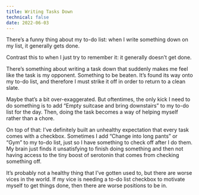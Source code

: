 ```yaml
---
title: Writing Tasks Down
technical: false
date: 2022-06-03
---
```


There’s a funny thing about my to-do list: when I write something down on my list, it generally gets done. 

Contrast this to when I just try to remember it: it generally doesn’t get done. 

There’s something about writing a task down that suddenly makes me feel like the task is my opponent. Something to be beaten. It’s found its way onto my to-do list, and therefore I must strike it off in order to return to a clean slate. 

Maybe that’s a bit over-exaggerated. But oftentimes, the only kick I need to do something is to add “Empty suitcase and bring downstairs” to my to-do list for the day. Then, doing the task becomes a way of helping myself rather than a chore. 

On top of that: I’ve definitely built an unhealthy expectation that every task comes with a checkbox. Sometimes I add “Change into long pants” or “Gym” to my to-do list, just so I have something to check off after I do them. My brain just finds it unsatisfying to finish doing something and then not having access to the tiny boost of serotonin that comes from checking something off. 

It’s probably not a healthy thing that I’ve gotten used to, but there are worse vices in the world. If my vice is needing a to-do list checkbox to motivate myself to get things done, then there are worse positions to be in. 